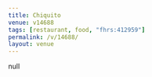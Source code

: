 ```yaml
---
title: Chiquito
venue: v14688
tags: [restaurant, food, "fhrs:412959"]
permalink: /v/14688/
layout: venue
---
```

null
